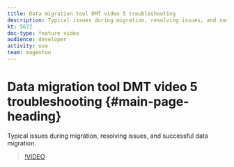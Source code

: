 ```yaml
---
title: Data migration tool DMT video 5 troubleshooting
description: Typical issues during migration, resolving issues, and successful data migration.
kt: 5672
doc-type: feature video
audience: developer
activity: use
team: magentou
---
```


# Data migration tool DMT video 5 troubleshooting {#main-page-heading}

Typical issues during migration, resolving issues, and successful data migration.

>[!VIDEO](https://video.tv.adobe.com/v/35826?quality=12&learn=on)